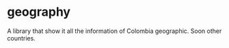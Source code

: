 # geography
A library that show it all the information of Colombia geographic. Soon other countries.
